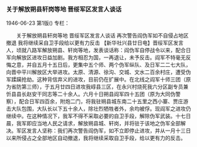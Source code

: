 ### 关于解放朔县轩岗等地  晋绥军区发言人谈话

1946-06-23
第1版()
专栏：

　　关于解放朔县轩岗等地
    晋绥军区发言人谈话
    再次警告阎伪军如不自侵占地区撤退
    我将继续采自卫手段给以更有力反击
    【新华社兴县廿日电】晋绥军区发言人，顷就八路军解放朔县、轩岗等地，发表谈话称：阎伪军自停战令以来，配合日军向解放区进攻日益加剧。我方相忍为国，一再退让，未予反击。阎军不特毫无反悔之意，并自五月十五日后，更集中五个师、两个伪军纵队、及日军二二七大队，向晋中平川解放区大举进攻。太原、清源、徐沟、交城、文水二百余村庄，遭受伪军蹂躏抢劫。这种背信弃义的进攻，目前仍在扩展中。在北线之阎军十师三团（原为省防第三师），于五月廿四日进攻我崞县三区，在永兴村烧死我六分区副专员兼忻县县长赵安干同志等二十余人。六月十日朔县阎军四十五团（原为大同伪警察），配合日军四百余，附炮二门，将我驻朔县城东南二十五里之西小寨、贾庄游击大队包围，大队长以下五十余人，除壮烈牺牲者外，余均被俘。现阎军之进攻仍继续中。在这种情况下，我军不得不采取必要的自卫手段，解除伪军武装。十七日晨，我军即应当地人民之请求，解放朔县城、轩岗，并将驻于该地之伪军全部解决。军区发言人坚称：我们再次警告阎伪军，如不立即停止进攻，并从一月十三日以来所侵占之全部地区自动撤退，我将继续采取自卫手段，给以更有力的反击。
